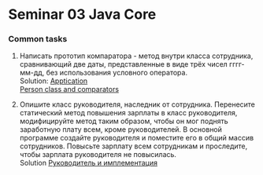 # Seminar 03 Java Core

### Common tasks  
1. Написать прототип компаратора - метод внутри класса сотрудника, сравнивающий две даты, представленные в виде трёх чисел гггг-мм-дд, без использования условного оператора.  
Solution: [Apptication](src/main/java/com/zergatstage/javacore/seminar03/Application.java)  
[Person class and comparators](src/main/java/com/zergatstage/javacore/seminar03/Person.java)

2. Опишите класс руководителя, наследник от сотрудника. Перенесите статический метод повышения зарплаты в класс руководителя, модифицируйте метод таким образом, чтобы он мог поднять заработную плату всем, кроме руководителей. В основной программе создайте руководителя и поместите его в общий массив сотрудников. Повысьте зарплату всем сотрудникам и проследите, чтобы зарплата руководителя не повысилась.  
Solution [ Руководитель и имплементация](src/main/java/com/zergatstage/javacore/seminar03/Director.java)
